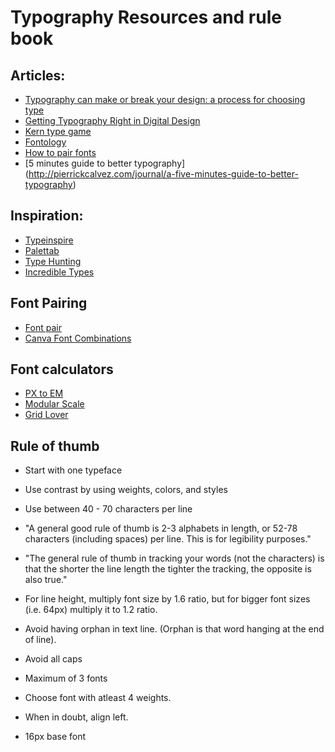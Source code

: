 # Typography Resources and rule book


## Articles:

* [Typography can make or break your design: a process for choosing type](https://medium.freecodecamp.org/typography-can-make-your-design-or-break-it-7be710aadcfe)
* [Getting Typography Right in Digital Design](https://medium.springboard.com/the-guide-to-getting-typography-right-in-digital-design-bb61214ff3ad)
* [Kern type game](http://type.method.ac/)
* [Fontology](https://www.fonts.com/content/learning/fontology/level-1)
* [How to pair fonts](https://www.invisionapp.com/blog/how-to-pair-fonts/)
* [5 minutes guide to better typography] (http://pierrickcalvez.com/journal/a-five-minutes-guide-to-better-typography)

## Inspiration:

* [Typeinspire](https://typeinspire.com/)
* [Palettab](https://chrome.google.com/webstore/detail/palettab/bidckpnndigbjhmojikkhmejkfkpgoih/related)
* [Type Hunting](http://typehunting.com/)
* [Incredible Types](http://incredibletypes.com/)

## Font Pairing

* [Font pair](http://fontpair.co/)
* [Canva Font Combinations](https://www.canva.com/font-combinations/)

## Font calculators

* [PX to EM](http://pxtoem.com/)
* [Modular Scale](http://www.modularscale.com/)
* [Grid Lover](https://www.gridlover.net/)

## Rule of thumb 

* Start with one typeface

* Use contrast by using weights, colors, and styles

* Use between 40 - 70 characters per line

* "A general good rule of thumb is 2-3 alphabets in length, or 52-78 characters (including spaces) per line. 
This is for legibility purposes."

* "The general rule of thumb in tracking your words (not the characters) is that the shorter the line length the tighter the tracking, the opposite is also true."

* For line height, multiply font size by 1.6 ratio, but for bigger font sizes (i.e. 64px) multiply it to 1.2 ratio.

* Avoid having orphan in text line. (Orphan is that word hanging at the end of line).

* Avoid all caps

* Maximum of 3 fonts

* Choose font with atleast 4 weights.

* When in doubt, align left.

* 16px base font



